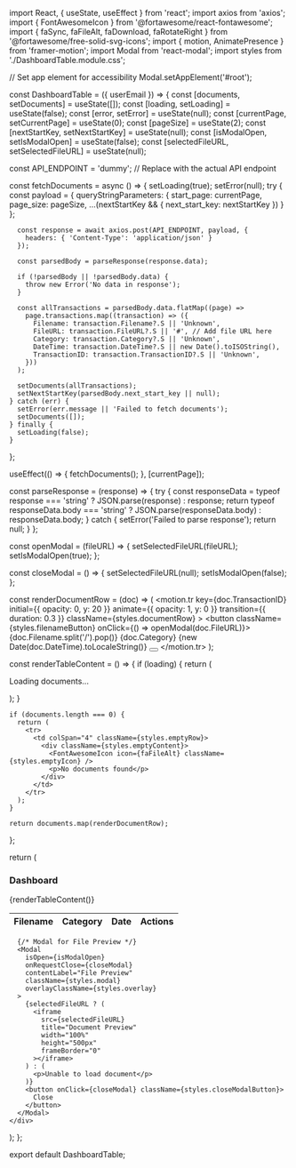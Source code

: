 import React, { useState, useEffect } from 'react';
import axios from 'axios';
import { FontAwesomeIcon } from '@fortawesome/react-fontawesome';
import { faSync, faFileAlt, faDownload, faRotateRight } from '@fortawesome/free-solid-svg-icons';
import { motion, AnimatePresence } from 'framer-motion';
import Modal from 'react-modal';
import styles from './DashboardTable.module.css';

// Set app element for accessibility
Modal.setAppElement('#root');

const DashboardTable = ({ userEmail }) => {
  const [documents, setDocuments] = useState([]);
  const [loading, setLoading] = useState(false);
  const [error, setError] = useState(null);
  const [currentPage, setCurrentPage] = useState(0);
  const [pageSize] = useState(2);
  const [nextStartKey, setNextStartKey] = useState(null);
  const [isModalOpen, setIsModalOpen] = useState(false);
  const [selectedFileURL, setSelectedFileURL] = useState(null);

  const API_ENDPOINT = 'dummy'; // Replace with the actual API endpoint

  const fetchDocuments = async () => {
    setLoading(true);
    setError(null);
    try {
      const payload = {
        queryStringParameters: {
          start_page: currentPage,
          page_size: pageSize,
          ...(nextStartKey && { next_start_key: nextStartKey })
        }
      };

      const response = await axios.post(API_ENDPOINT, payload, {
        headers: { 'Content-Type': 'application/json' }
      });

      const parsedBody = parseResponse(response.data);

      if (!parsedBody || !parsedBody.data) {
        throw new Error('No data in response');
      }

      const allTransactions = parsedBody.data.flatMap((page) =>
        page.transactions.map((transaction) => ({
          Filename: transaction.Filename?.S || 'Unknown',
          FileURL: transaction.FileURL?.S || '#', // Add file URL here
          Category: transaction.Category?.S || 'Unknown',
          DateTime: transaction.DateTime?.S || new Date().toISOString(),
          TransactionID: transaction.TransactionID?.S || 'Unknown',
        }))
      );

      setDocuments(allTransactions);
      setNextStartKey(parsedBody.next_start_key || null);
    } catch (err) {
      setError(err.message || 'Failed to fetch documents');
      setDocuments([]);
    } finally {
      setLoading(false);
    }
  };

  useEffect(() => {
    fetchDocuments();
  }, [currentPage]);

  const parseResponse = (response) => {
    try {
      const responseData = typeof response === 'string' ? JSON.parse(response) : response;
      return typeof responseData.body === 'string' ? JSON.parse(responseData.body) : responseData.body;
    } catch {
      setError('Failed to parse response');
      return null;
    }
  };

  const openModal = (fileURL) => {
    setSelectedFileURL(fileURL);
    setIsModalOpen(true);
  };

  const closeModal = () => {
    setSelectedFileURL(null);
    setIsModalOpen(false);
  };

  const renderDocumentRow = (doc) => (
    <motion.tr
      key={doc.TransactionID}
      initial={{ opacity: 0, y: 20 }}
      animate={{ opacity: 1, y: 0 }}
      transition={{ duration: 0.3 }}
      className={styles.documentRow}
    >
      <td>
        <button className={styles.filenameButton} onClick={() => openModal(doc.FileURL)}>
          {doc.Filename.split('/').pop()}
        </button>
      </td>
      <td>{doc.Category}</td>
      <td>{new Date(doc.DateTime).toLocaleString()}</td>
      <td>
        <button className={styles.downloadButton} title="Download Document">
          <FontAwesomeIcon icon={faDownload} />
        </button>
      </td>
    </motion.tr>
  );

  const renderTableContent = () => {
    if (loading) {
      return (
        <tr>
          <td colSpan="4" className={styles.loadingRow}>
            <div className={styles.loadingContent}>
              <FontAwesomeIcon icon={faSync} spin className={styles.loadingIcon} />
              <p>Loading documents...</p>
            </div>
          </td>
        </tr>
      );
    }

    if (documents.length === 0) {
      return (
        <tr>
          <td colSpan="4" className={styles.emptyRow}>
            <div className={styles.emptyContent}>
              <FontAwesomeIcon icon={faFileAlt} className={styles.emptyIcon} />
              <p>No documents found</p>
            </div>
          </td>
        </tr>
      );
    }

    return documents.map(renderDocumentRow);
  };

  return (
    <div className={styles.documentTableContainer}>
      <h3>Dashboard</h3>
      <table className={styles.documentTable}>
        <thead>
          <tr>
            <th>Filename</th>
            <th>Category</th>
            <th>Date</th>
            <th>Actions</th>
          </tr>
        </thead>
        <tbody>
          <AnimatePresence>{renderTableContent()}</AnimatePresence>
        </tbody>
      </table>

      {/* Modal for File Preview */}
      <Modal
        isOpen={isModalOpen}
        onRequestClose={closeModal}
        contentLabel="File Preview"
        className={styles.modal}
        overlayClassName={styles.overlay}
      >
        {selectedFileURL ? (
          <iframe
            src={selectedFileURL}
            title="Document Preview"
            width="100%"
            height="500px"
            frameBorder="0"
          ></iframe>
        ) : (
          <p>Unable to load document</p>
        )}
        <button onClick={closeModal} className={styles.closeModalButton}>
          Close
        </button>
      </Modal>
    </div>
  );
};

export default DashboardTable;
